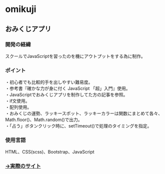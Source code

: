 # omikuji
## おみくじアプリ
### 開発の経緯
スクールでJavaScriptを習ったのを機にアウトプットをする為に制作。

### ポイント
・初心者でも比較的手を出しやすい難易度。<br>
・参考書『確かな力が身に付く JavaScript 「超」入門』使用。<br>
・JavaScriptでおみくじアプリを制作してた方の記事を参照。<br>
・if文使用。<br>
・配列使用。<br>
・おみくじの運勢、ラッキースポット、ラッキーカラーは関数にまとめて各々、Math.floor()、Math.random()で出力。<br>
・「占う」ボタンクリック時に、setTimeout()で処理のタイミングを指定。<br>

### 使用言語
HTML、CSS(scss)、Bootstrap、JavaScript

### [→実際のサイト](https://totototosshii.github.io/omikuji)
